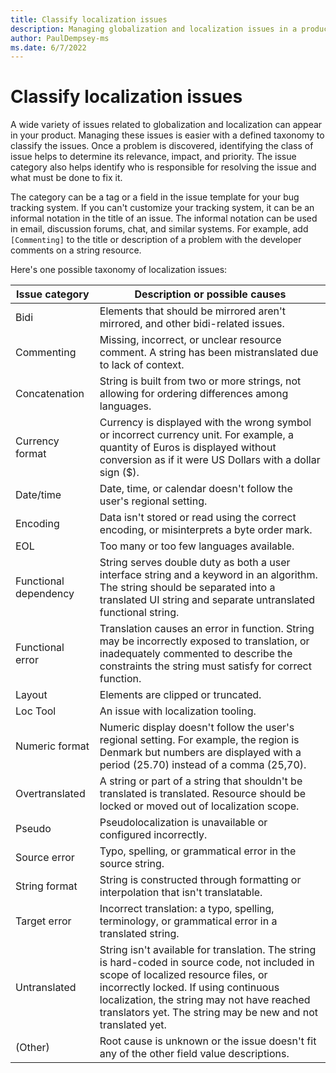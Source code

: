 ```yaml
---
title: Classify localization issues
description: Managing globalization and localization issues in a product is easier with a taxonomy to classify the issues.
author: PaulDempsey-ms
ms.date: 6/7/2022
--- 
```


# Classify localization issues

A wide variety of issues related to globalization and localization can appear in your product.
Managing these issues is easier with a defined taxonomy to classify the issues.
Once a problem is discovered, identifying the class of issue helps to determine its relevance, impact, and priority.
The issue category also helps identify who is responsible for resolving the issue and what must be done to fix it.

The category can be a tag or a field in the issue template for your bug tracking system.
If you can't customize your tracking system, it can be an informal notation in the title of an issue.
The informal notation can be used in email, discussion forums, chat, and similar systems.
For example, add `[Commenting]` to the title or description of a problem with the developer comments on a string resource.

Here's one possible taxonomy of localization issues:

| Issue category        | Description or possible causes |
| --------------------- | ----------- |
| Bidi                  | Elements that should be mirrored aren't mirrored, and other bidi-related issues. |
| Commenting            | Missing, incorrect, or unclear resource comment. A string has been mistranslated due to lack of context. |
| Concatenation         | String is built from two or more strings, not allowing for ordering differences among languages. |
| Currency format       | Currency is displayed with the wrong symbol or incorrect currency unit. For example, a quantity of Euros is displayed without conversion as if it were US Dollars with a dollar sign ($). |
| Date/time             | Date, time, or calendar doesn't follow the user's regional setting. |
| Encoding              | Data isn't stored or read using the correct encoding, or misinterprets a byte order mark. |
| EOL                   | Too many or too few languages available. |
| Functional dependency | String serves double duty as both a user interface string and a keyword in an algorithm. The string should be separated into a translated UI string and separate untranslated functional string. |
| Functional error      | Translation causes an error in function. String may be incorrectly exposed to translation, or inadequately commented to describe the constraints the string must satisfy for correct function. |
| Layout                | Elements are clipped or truncated. |
| Loc Tool              | An issue with localization tooling. |
| Numeric format        | Numeric display doesn't follow the user's regional setting. For example, the region is Denmark but numbers are displayed with a period (25.70) instead of a comma (25,70). |
| Overtranslated        | A string or part of a string that shouldn't be translated is translated. Resource should be locked or moved out of localization scope. |
| Pseudo                | Pseudolocalization is unavailable or configured incorrectly. |
| Source error          | Typo, spelling, or grammatical error in the source string. |
| String format         | String is constructed through formatting or interpolation that isn't translatable. |
| Target error          | Incorrect translation: a typo, spelling, terminology, or grammatical error in a translated string. |
| Untranslated          | String isn't available for translation. The string is hard-coded in source code, not included in scope of localized resource files, or incorrectly locked. If using continuous localization, the string may not have reached translators yet. The string may be new and not translated yet. |
| (Other)               | Root cause is unknown or the issue doesn't fit any of the other field value descriptions. |
